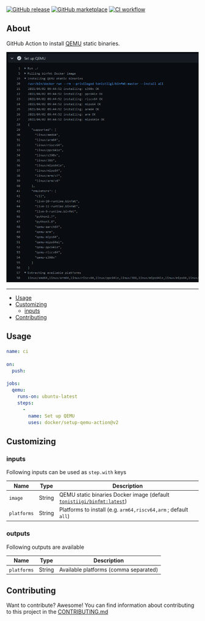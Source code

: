 [![GitHub release](https://img.shields.io/github/release/docker/setup-qemu-action.svg?style=flat-square)](https://github.com/docker/setup-qemu-action/releases/latest)
[![GitHub marketplace](https://img.shields.io/badge/marketplace-docker--setup--qemu-blue?logo=github&style=flat-square)](https://github.com/marketplace/actions/docker-setup-qemu)
[![CI workflow](https://img.shields.io/github/workflow/status/docker/setup-qemu-action/ci?label=ci&logo=github&style=flat-square)](https://github.com/docker/setup-qemu-action/actions?workflow=ci)

## About

GitHub Action to install [QEMU](https://github.com/qemu/qemu) static binaries.

![Screenshot](.github/setup-qemu-action.png)

___

* [Usage](#usage)
* [Customizing](#customizing)
  * [inputs](#inputs)
* [Contributing](#contributing)

## Usage

```yaml
name: ci

on:
  push:

jobs:
  qemu:
    runs-on: ubuntu-latest
    steps:
      -
        name: Set up QEMU
        uses: docker/setup-qemu-action@v2
```

## Customizing

### inputs

Following inputs can be used as `step.with` keys

| Name        | Type   | Description                                                                                                               |
|-------------|--------|---------------------------------------------------------------------------------------------------------------------------|
| `image`     | String | QEMU static binaries Docker image (default [`tonistiigi/binfmt:latest`](https://hub.docker.com/r/tonistiigi/binfmt/tags)) |
| `platforms` | String | Platforms to install (e.g. `arm64,riscv64,arm` ; default `all`)                                                           |

### outputs

Following outputs are available

| Name          | Type    | Description                           |
|---------------|---------|---------------------------------------|
| `platforms`   | String  | Available platforms (comma separated) |

## Contributing

Want to contribute? Awesome! You can find information about contributing to
this project in the [CONTRIBUTING.md](/.github/CONTRIBUTING.md)
